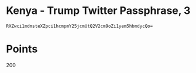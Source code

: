 # Kenya - Trump Twitter Passphrase, 3
`RXZwci1mdmsteXZpci1hcmpmY25jcmUtQ2V2cm9oZi1yem5hbmdycQo=`

# Points
200
